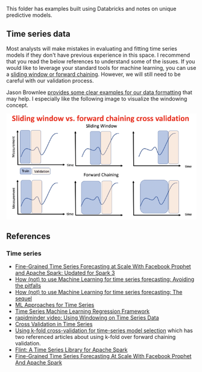This folder has examples built using Databricks and notes on unique predictive models.

## Time series data

Most analysts will make mistakes in evaluating and fitting time series models if they don't have previous experience in this space. I recommend that you read the below references to understand some of the issues. If you would like to leverage your standard tools for machine learning, you can use a [sliding window or forward chaining](https://towardsdatascience.com/time-series-machine-learning-regression-framework-9ea33929009a). However, we will still need to be careful with our validation process.

Jason Brownlee [provides some clear examples for our data formatting](https://machinelearningmastery.com/time-series-forecasting-supervised-learning/#:~:text=The%20use%20of%20prior%20time,or%20size%20of%20the%20lag.) that may help. I especially like the following image to visualize the windowing concept.

![](window.png)

## References

### Time series

- [Fine-Grained Time Series Forecasting at Scale With Facebook Prophet and Apache Spark: Updated for Spark 3](https://databricks.com/blog/2021/04/06/fine-grained-time-series-forecasting-at-scale-with-facebook-prophet-and-apache-spark-updated-for-spark-3.html)
- [How (not) to use Machine Learning for time series forecasting: Avoiding the pitfalls](https://towardsdatascience.com/how-not-to-use-machine-learning-for-time-series-forecasting-avoiding-the-pitfalls-19f9d7adf424)
- [How (not) to use Machine Learning for time series forecasting: The sequel](https://www.kdnuggets.com/2020/03/machine-learning-time-series-forecasting-sequel.html)
- [ML Approaches for Time Series](https://towardsdatascience.com/ml-approaches-for-time-series-4d44722e48fe)
- [Time Series Machine Learning Regression Framework](https://towardsdatascience.com/time-series-machine-learning-regression-framework-9ea33929009a)
- [rapidminder video: Using Windowing on Time Series Data](https://academy.rapidminer.com/learn/video/using-windowing-on-time-series-data)
- [Cross Validation in Time Series](https://medium.com/@soumyachess1496/cross-validation-in-time-series-566ae4981ce4)
- [Using k-fold cross-validation for time-series model selection](https://stats.stackexchange.com/questions/14099/using-k-fold-cross-validation-for-time-series-model-selection) which has two referenced articles about using k-fold over forward chaining validation.
- [Flint: A Time Series Library for Apache Spark](https://github.com/twosigma/flint)
- [Fine-Grained Time Series Forecasting At Scale With Facebook Prophet And Apache Spark](https://databricks.com/blog/2020/01/27/time-series-forecasting-prophet-spark.html)

